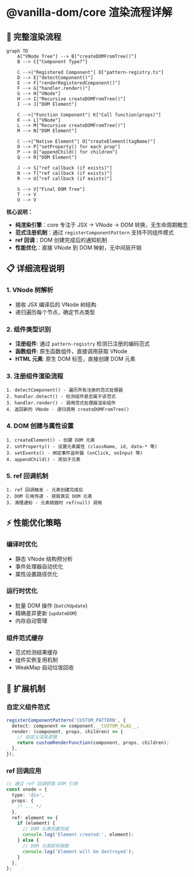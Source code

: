 # @vanilla-dom/core 渲染流程详解

## 🔄 完整渲染流程

```mermaid
graph TD
    A["VNode Tree"] --> B["createDOMFromTree()"]
    B --> C{"Component Type?"}

    C -->|"Registered Component"| D["pattern-registry.ts"]
    D --> E["detectComponent()"]
    E --> F["renderRegisteredComponent()"]
    F --> G["handler.render()"]
    G --> H["VNode"]
    H --> I["Recursive createDOMFromTree()"]
    I --> J["DOM Element"]

    C -->|"Function Component"| K["Call function(props)"]
    K --> L["VNode"]
    L --> M["Recursive createDOMFromTree()"]
    M --> N["DOM Element"]

    C -->|"Native Element"| O["createElement(tagName)"]
    O --> P["setProperty() for each prop"]
    P --> Q["appendChild() for children"]
    Q --> R["DOM Element"]

    J --> S["ref callback (if exists)"]
    N --> T["ref callback (if exists)"]
    R --> U["ref callback (if exists)"]

    S --> V["Final DOM Tree"]
    T --> V
    U --> V
```

**核心说明：**

- **纯渲染引擎**：core 专注于 JSX → VNode → DOM 转换，无生命周期概念
- **范式注册机制**：通过 `registerComponentPattern` 支持不同组件模式
- **ref 回调**：DOM 创建完成后的通知机制
- **性能优化**：直接 VNode 到 DOM 映射，无中间层开销

## 📋 详细流程说明

### 1. VNode 树解析

- 接收 JSX 编译后的 VNode 树结构
- 递归遍历每个节点，确定节点类型

### 2. 组件类型识别

- **注册组件**: 通过 `pattern-registry` 检测已注册的编码范式
- **函数组件**: 原生函数组件，直接调用获取 VNode
- **HTML 元素**: 原生 DOM 标签，直接创建 DOM 元素

### 3. 注册组件渲染流程

```
1. detectComponent() - 遍历所有注册的范式处理器
2. handler.detect() - 检测组件是否属于该范式
3. handler.render() - 调用范式处理器渲染组件
4. 返回新的 VNode - 递归调用 createDOMFromTree()
```

### 4. DOM 创建与属性设置

```
1. createElement() - 创建 DOM 元素
2. setProperty() - 设置元素属性 (className, id, data-* 等)
3. setEvents() - 绑定事件监听器 (onClick, onInput 等)
4. appendChild() - 添加子元素
```

### 5. ref 回调机制

```
1. ref 回调触发 - 元素创建完成后
2. DOM 引用传递 - 获取真实 DOM 元素
3. 清理通知 - 元素销毁时 ref(null) 调用
```

## ⚡ 性能优化策略

### 编译时优化

- 静态 VNode 结构预分析
- 事件处理器自动优化
- 属性设置路径优化

### 运行时优化

- 批量 DOM 操作 (`batchUpdate`)
- 精确差异更新 (`updateDOM`)
- 内存自动管理

### 组件范式缓存

- 范式检测结果缓存
- 组件实例复用机制
- WeakMap 自动垃圾回收

## 🔧 扩展机制

### 自定义组件范式

```typescript
registerComponentPattern('CUSTOM_PATTERN', {
  detect: component => component.__CUSTOM_FLAG__,
  render: (component, props, children) => {
    // 自定义渲染逻辑
    return customRenderFunction(component, props, children);
  },
});
```

### ref 回调应用

```typescript
// 通过 ref 回调获取 DOM 引用
const vnode = {
  type: 'div',
  props: {
    /* ... */
  },
  ref: element => {
    if (element) {
      // DOM 元素创建完成
      console.log('Element created:', element);
    } else {
      // DOM 元素即将销毁
      console.log('Element will be destroyed');
    }
  },
};
```
